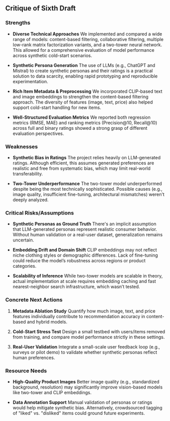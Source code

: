 ## **Critique of Sixth Draft**

### **Strengths**

- **Diverse Technical Approaches**
  We implemented and compared a wide range of models: content-based filtering, collaborative filtering, multiple low-rank matrix factorization variants, and a two-tower neural network. This allowed for a comprehensive evaluation of model performance across synthetic cold-start scenarios.

- **Synthetic Persona Generation**
  The use of LLMs (e.g., ChatGPT and Mistral) to create synthetic personas and their ratings is a practical solution to data scarcity, enabling rapid prototyping and reproducible experimentation.

- **Rich Item Metadata & Preprocessing**
  We incorporated CLIP-based text and image embeddings to strengthen the content-based filtering approach. The diversity of features (image, text, price) also helped support cold-start handling for new items.

- **Well-Structured Evaluation Metrics**
  We reported both regression metrics (RMSE, MAE) and ranking metrics (Precision@10, Recall@10) across full and binary ratings showed a strong grasp of different evaluation perspectives.

### **Weaknesses**

- **Synthetic Bias in Ratings**
  The project relies heavily on LLM-generated ratings. Although efficient, this assumes generated preferences are realistic and free from systematic bias, which may limit real-world transferability.

- **Two-Tower Underperformance**
  The two-tower model underperformed despite being the most technically sophisticated. Possible causes (e.g., image quality, insufficient fine-tuning, architectural mismatches) weren’t deeply analyzed.

### **Critical Risks/Assumptions**

- **Synthetic Personas as Ground Truth**
  There's an implicit assumption that LLM-generated personas represent realistic consumer behavior. Without human validation or a real-user dataset, generalization remains uncertain.

- **Embedding Drift and Domain Shift**
  CLIP embeddings may not reflect niche clothing styles or demographic differences. Lack of fine-tuning could reduce the model’s robustness across regions or product categories.

- **Scalability of Inference**
  While two-tower models are scalable in theory, actual implementation at scale requires embedding caching and fast nearest-neighbor search infrastructure, which wasn’t tested.

### **Concrete Next Actions**

1. **Metadata Ablation Study**
   Quantify how much image, text, and price features individually contribute to recommendation accuracy in content-based and hybrid models.

2. **Cold-Start Stress Test**
   Design a small testbed with users/items removed from training, and compare model performance strictly in these settings.

3. **Real-User Validation**
   Integrate a small-scale user feedback loop (e.g., surveys or pilot demo) to validate whether synthetic personas reflect human preferences.

### **Resource Needs**

- **High-Quality Product Images**
  Better image quality (e.g., standardized background, resolution) may significantly improve vision-based models like two-tower and CLIP embeddings.

- **Data Annotation Support**
  Manual validation of personas or ratings would help mitigate synthetic bias. Alternatively, crowdsourced tagging of "liked" vs. "disliked" items could ground future experiments.
